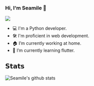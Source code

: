 ### Hi, I‘m Seamile 🦁️

[![](https://img.shields.io/badge/Homepage-https%3A%2F%2Fseamile.cn-9cf)](https://seamile.cn/)

- 💻 I'm a Python developer.
- 🛠 I'm proficient in web development.
- 🏠 I’m currently working at home.
- 🌱 I’m currently learning flutter.

## 𝗦𝘁𝗮𝘁𝘀

![Seamile's github stats](https://github-readme-stats.vercel.app/api?username=seamile&show_icons=true&count_private=true&theme=radical)
